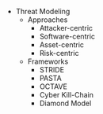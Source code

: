 * Threat Modeling
  * Approaches
      * Attacker-centric
      * Software-centric
      * Asset-centric
      * Risk-centric
  * Frameworks 
      * STRIDE
      * PASTA
      * OCTAVE
      * Cyber Kill-Chain
      * Diamond Model 